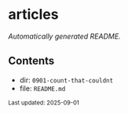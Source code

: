 <!-- templates/folder.md.j2 -->
# articles
_Automatically generated README._

## Contents
- dir: `0901-count-that-couldnt` 
- file: `README.md` 


<sub>Last updated: 2025-09-01</sub>
